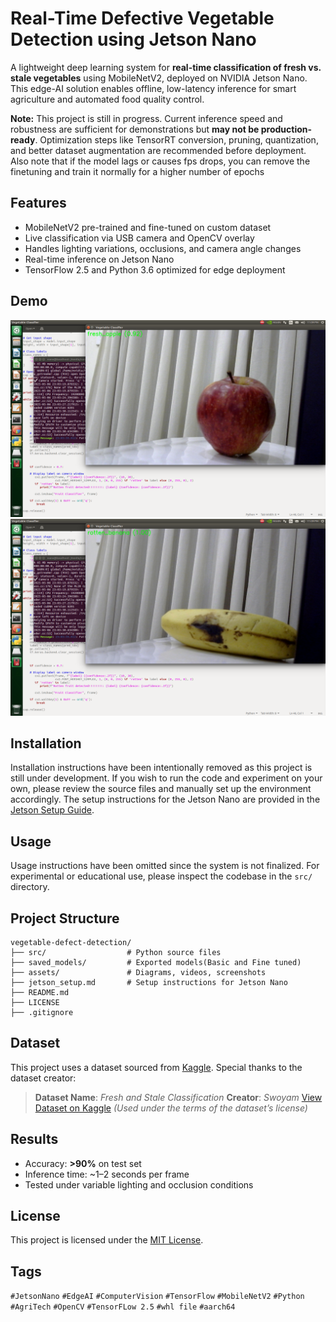 # Real-Time Defective Vegetable Detection using Jetson Nano

A lightweight deep learning system for **real-time classification of fresh vs. stale vegetables** using MobileNetV2, deployed on NVIDIA Jetson Nano. This edge-AI solution enables offline, low-latency inference for smart agriculture and automated food quality control.

**Note:** This project is still in progress. Current inference speed and robustness are sufficient for demonstrations but **may not be production-ready**. Optimization steps like TensorRT conversion, pruning, quantization, and better dataset augmentation are recommended before deployment. Also note that if the model lags or causes fps drops, you can remove the finetuning and train it normally for a higher number of epochs



## Features

* MobileNetV2 pre-trained and fine-tuned on custom dataset
* Live classification via USB camera and OpenCV overlay
* Handles lighting variations, occlusions, and camera angle changes
* Real-time inference on Jetson Nano
* TensorFlow 2.5 and Python 3.6 optimized for edge deployment



## Demo

![demo\_screenshot](assets/result_fresh_apple.png)
![sample\_results](assets/result_rotten_banana.png)



## Installation

Installation instructions have been intentionally removed as this project is still under development. If you wish to run the code and experiment on your own, please review the source files and manually set up the environment accordingly. The setup instructions for the Jetson Nano are provided in the [Jetson Setup Guide](https://github.com/puravsood/vegetable-defect-detection/blob/main/jetson_setup.md).



## Usage

Usage instructions have been omitted since the system is not finalized. For experimental or educational use, please inspect the codebase in the `src/` directory.



## Project Structure

```
vegetable-defect-detection/
├── src/                  # Python source files
├── saved_models/         # Exported models(Basic and Fine tuned)
├── assets/               # Diagrams, videos, screenshots
├── jetson_setup.md       # Setup instructions for Jetson Nano
├── README.md
├── LICENSE
├── .gitignore
```



## Dataset

This project uses a dataset sourced from [Kaggle](https://www.kaggle.com/datasets/swoyam2609/fresh-and-stale-classification). Special thanks to the dataset creator:

> **Dataset Name**: *Fresh and Stale Classification*
> **Creator**: *Swoyam*
> [View Dataset on Kaggle](https://www.kaggle.com/datasets/swoyam2609/fresh-and-stale-classification)
> *(Used under the terms of the dataset’s license)*



## Results

* Accuracy: **>90%** on test set
* Inference time: \~1–2 seconds per frame
* Tested under variable lighting and occlusion conditions


## License

This project is licensed under the [MIT License](LICENSE).


## Tags

`#JetsonNano` `#EdgeAI` `#ComputerVision` `#TensorFlow` `#MobileNetV2` `#Python` `#AgriTech` `#OpenCV` `#TensorFLow 2.5` `#whl file` `#aarch64`
